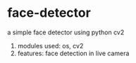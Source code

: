 # face-detector
a simple face detector using python cv2 
1. modules used:
    os, 
    cv2
2. features:
    face detection in live camera 
